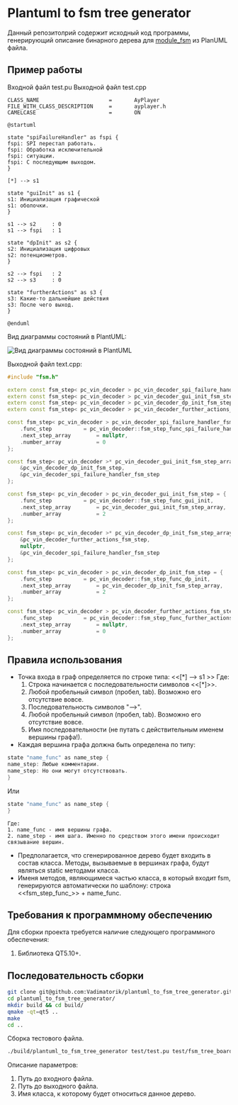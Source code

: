 Plantuml to fsm tree generator
=====================

Данный репозитолрий содержит исходный код программы, генерирующий описание бинарного дерева для [module_fsm](https://github.com/Vadimatorik/module_fsm) из PlanUML файла.

Пример работы
---------------------
Входной файл test.pu
Выходной файл test.cpp

```plantuml
CLASS_NAME						=		AyPlayer
FILE_WITH_CLASS_DESCRIPTION		=		ayplayer.h
CAMELCASE						=		ON

@startuml

state "spiFailureHandler" as fspi {
fspi: SPI перестал работать.
fspi: Обработка исключительной 
fspi: ситуации.
fspi: С последующим выходом.
}

[*] --> s1 

state "guiInit" as s1 {
s1: Инициализация графической 
s1: оболочки.
}

s1 --> s2     : 0
s1 --> fspi   : 1

state "dpInit" as s2 {
s2: Инициализация цифровых
s2: потенциометров.
}

s2 --> fspi   : 2
s2 --> s3     : 0

state "furtherActions" as s3 {
s3: Какие-то дальнейшие действия
s3: После чего выход.
}

@enduml
```
Вид диаграммы состояний в PlantUML:

![Вид диаграммы состояний в PlantUML](https://image.ibb.co/j3Esf7/board.png)

Выходной файл text.cpp:

```cpp
#include "fsm.h"

extern const fsm_step< pc_vin_decoder > pc_vin_decoder_spi_failure_handler_fsm_step;
extern const fsm_step< pc_vin_decoder > pc_vin_decoder_gui_init_fsm_step;
extern const fsm_step< pc_vin_decoder > pc_vin_decoder_dp_init_fsm_step;
extern const fsm_step< pc_vin_decoder > pc_vin_decoder_further_actions_fsm_step;

const fsm_step< pc_vin_decoder > pc_vin_decoder_spi_failure_handler_fsm_step = {
	.func_step			= pc_vin_decoder::fsm_step_func_spi_failure_handler,
	.next_step_array		= nullptr,
	.number_array			= 0
};

const fsm_step< pc_vin_decoder >* pc_vin_decoder_gui_init_fsm_step_array[ 2 ] = {
	&pc_vin_decoder_dp_init_fsm_step,
	&pc_vin_decoder_spi_failure_handler_fsm_step
};

const fsm_step< pc_vin_decoder > pc_vin_decoder_gui_init_fsm_step = {
	.func_step			= pc_vin_decoder::fsm_step_func_gui_init,
	.next_step_array		= pc_vin_decoder_gui_init_fsm_step_array,
	.number_array			= 2
};

const fsm_step< pc_vin_decoder >* pc_vin_decoder_dp_init_fsm_step_array[ 2 ] = {
	&pc_vin_decoder_further_actions_fsm_step,
	nullptr,
	&pc_vin_decoder_spi_failure_handler_fsm_step
};

const fsm_step< pc_vin_decoder > pc_vin_decoder_dp_init_fsm_step = {
	.func_step			= pc_vin_decoder::fsm_step_func_dp_init,
	.next_step_array		= pc_vin_decoder_dp_init_fsm_step_array,
	.number_array			= 2
};

const fsm_step< pc_vin_decoder > pc_vin_decoder_further_actions_fsm_step = {
	.func_step			= pc_vin_decoder::fsm_step_func_further_actions,
	.next_step_array		= nullptr,
	.number_array			= 0
};
```
Правила использования
---------------------
* Точка входа в граф определяется по строке типа: <<[*] --> s1 >>
    Где:
    1. Строка начинается с последовательности символов <<[*]>>.
    2. Любой пробельный символ (пробел, tab). Возможно его отсутствие вовсе.
    3. Последовательность символов "-->".
    4. Любой пробельный символ (пробел, tab). Возможно его отсутствие вовсе.
    5. Имя последовательности (не путать с действительным именем вершины графа!).
* Каждая вершина графа должна быть определена по типу:
```cpp
state "name_func" as name_step {
name_step: Любые комментарии.
name_step: Но они могут отсутствовать.
}
```

Или

```cpp
state "name_func" as name_step {
}
```

    Где:
    1. name_func - имя вершины графа.
    2. name_step - имя шага. Именно по средством этого имени происходит связывание вершин.
* Предполагается, что сгенерированное дерево будет входить в состав класса. Методы, вызываемые в вершинах графа, будут являться static методами класса.
* Именя методов, являющимеся частью класса, в который входит fsm, генерируются автоматически по шаблону: строка <<fsm_step_func_>> + name_func.

Требования к программному обеспечению
---------------------
Для сборки проекта требуется наличие следующего программного обеспечения:
1. Библиотека QT5.10+.

Последовательность сборки
---------------------
```bash
git clone git@github.com:Vadimatorik/plantuml_to_fsm_tree_generator.git
cd plantuml_to_fsm_tree_generator/
mkdir build && cd build/
qmake -qt=qt5 ..
make
cd ..
```

Сборка тестового файла.
```bash
./build/plantuml_to_fsm_tree_generator test/test.pu test/fsm_tree_board.cpp class_name_test
```

Описание параметров:
1. Путь до входного файла.
2. Путь до выходного файла.
3. Имя класса, к которому будет относиться данное дерево.
